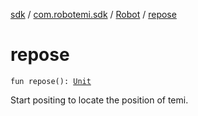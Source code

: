 [sdk](../../index.md) / [com.robotemi.sdk](../index.md) / [Robot](index.md) / [repose](./repose.md)

# repose

`fun repose(): `[`Unit`](https://kotlinlang.org/api/latest/jvm/stdlib/kotlin/-unit/index.html)

Start positing to locate the position of temi.

